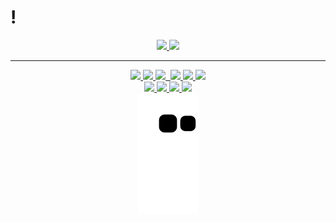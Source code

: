 # !


<div style="display: inline_block" align="center">
<a href="https://github.com/paivaas">
  <img height="160em" src="https://github-readme-stats.vercel.app/api?username=paivaas&show_icons=true&theme=bear&include_all_commits=true&count_private=true"/>
  <img height="140em" src="https://github-readme-stats.vercel.app/api/top-langs/?username=paivaas&layout-compact&langs_count=16&theme=bear"/>
</div>

  ---------
  
<div style="display: inline_block" align="center">
 <img src="https://img.shields.io/badge/HTML5-E34F26?style=for-the-badge&logo=html5&logoColor=white">
 <img src="https://img.shields.io/badge/CSS3-1572B6?style=for-the-badge&logo=css3&logoColor=white">
 <img src="https://img.shields.io/badge/MySQL-00000F?style=for-the-badge&logo=mysql&logoColor=white">
 <img src"https://img.shields.io/badge/Microsoft_Azure-0089D6?style=for-the-badge&logo=microsoft-azure&logoColor=white">
 <img src="https://img.shields.io/badge/Amazon_AWS-232F3E?style=for-the-badge&logo=amazon-aws&logoColor=white"> 
 <img src="https://img.shields.io/badge/Git-E34F26?style=for-the-badge&logo=git&logoColor=white">
 <img src="https://img.shields.io/badge/Java-ED8B00?style=for-the-badge&logo=java&logoColor=white">
 <link rel="stylesheet" href="https://cdn.jsdelivr.net/gh/devicons/devicon@v2.15.1/devicon.min.css">
 </div>
  
 <div style="display: inline_block" align="center">
  <img height="40em" src="https://cdn.jsdelivr.net/gh/devicons/devicon/icons/canva/canva-original.svg" />
 <img height="40em" src="https://cdn.jsdelivr.net/gh/devicons/devicon/icons/linux/linux-original.svg" />
  <img height="40em" src="https://cdn.jsdelivr.net/gh/devicons/devicon/icons/vscode/vscode-original.svg" />
   <img height="40em" src="https://cdn.jsdelivr.net/gh/devicons/devicon/icons/figma/figma-original.svg" />
</div>
  
  
 
<div align="center">
   <img src="https://github.com/Paivaas/Paivaas/blob/output/github-contribution-grid-snake.svg">
</div>
